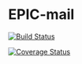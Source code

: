 # EPIC-mail

[![Build Status](https://travis-ci.org/Ramadhan0/EPIC-mail.svg?branch=develop)](https://travis-ci.org/Ramadhan0/EPIC-mail)


[![Coverage Status](https://coveralls.io/repos/github/Ramadhan0/EPIC-mail/badge.svg?branch=develop)](https://coveralls.io/github/Ramadhan0/EPIC-mail?branch=develop)
